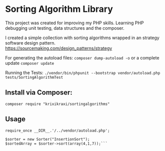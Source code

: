 # Sorting Algorithm Library

This project was created for improving my PHP skills.
Learning PHP debugging unit testing, data structures and the composer.

I created a simple collection with sorting algorithms 
wrapped in an strategy software design pattern.
https://sourcemaking.com/design_patterns/strategy

For generating the autoload files:
`composer dump-autoload -o`
or a complete update
`composer update`

Running the Tests: 
`./vendor/bin/phpunit --bootstrap vendor/autoload.php tests/SortingAlgorithmTest`

## Install via Composer:

`composer require "krixikraxi/sortingalgorithms"`

## Usage

```use krixikraxi\sortingAlgorithms\Sorter;
require_once __DIR__.'/../vendor/autoload.php';

$sorter = new Sorter("InsertionSort");
$sortedArray = $sorter->sort(array(4,1,7));```